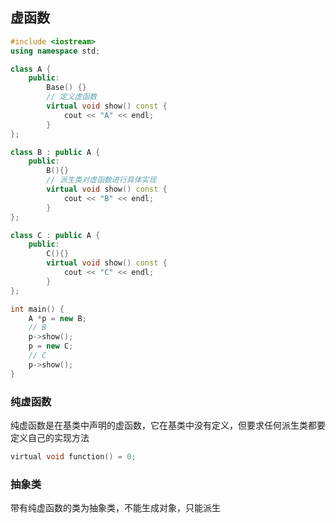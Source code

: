 <!--
 * @Description:
 * @Version: 1.0
 * @Author: DaLao
 * @Email: dalao_li@163.com
 * @Date: 2021-10-13 21:14:11
 * @LastEditors: dalao
 * @LastEditTime: 2022-04-16 00:02:15
-->

## 虚函数

```c++
#include <iostream>
using namespace std;

class A {
    public:
        Base() {}
        // 定义虚函数
        virtual void show() const {
            cout << "A" << endl;
        }
};

class B : public A {
    public:
        B(){}
        // 派生类对虚函数进行具体实现
        virtual void show() const {
            cout << "B" << endl;
        }
};

class C : public A {
    public:
        C(){}
        virtual void show() const {
            cout << "C" << endl;
        }
};

int main() {
    A *p = new B;
    // B
    p->show();
    p = new C;
    // C
    p->show();
}
```


### 纯虚函数

纯虚函数是在基类中声明的虚函数，它在基类中没有定义，但要求任何派生类都要定义自己的实现方法

```c
virtual void function() = 0;
```


### 抽象类

带有纯虚函数的类为抽象类，不能生成对象，只能派生